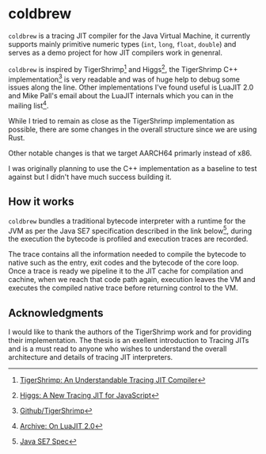 # coldbrew

`coldbrew` is a tracing JIT compiler for the Java Virtual Machine, it currently
supports mainly primitive numeric types (`int`, `long`, `float`, `double`) and
serves as a demo project for how JIT compilers work in genenral.

`coldbrew` is inspired by TigerShrimp[^2] and Higgs[^3], the TigerShrimp C++ 
implementation[^4] is very readable and was of huge help to debug some issues
along the line. Other implementations I've found useful is LuaJIT 2.0 and Mike
Pall's email about the LuaJIT internals which you can in the mailing list[^5].

While I tried to remain as close as the TigerShrimp implementation as possible,
there are some changes in the overall structure since we are using Rust.

Other notable changes is that we target AARCH64 primarly instead of x86.

I was originally planning to use the C++ implementation as a baseline to test
against but I didn't have much success building it. 

## How it works

`coldbrew` bundles a traditional bytecode interpreter with a runtime for the JVM
as per the Java SE7 specification described in the link below[^1], during the
execution the bytecode is profiled and execution traces are recorded.

The trace contains all the information needed to compile the bytecode to native
such as the entry, exit codes and the bytecode of the core loop. Once a trace
is ready we pipeline it to the JIT cache for compilation and cachine, when we
reach that code path again, execution leaves the VM and executes the compiled
native trace before returning control to the VM.

## Acknowledgments

I would like to thank the authors of the TigerShrimp work and for providing
their implementation. The thesis is an exellent introduction to Tracing JITs
and is a must read to anyone who wishes to understand the overall architecture
and details of tracing JIT interpreters.

[^1]: [Java SE7 Spec](https://docs.oracle.com/javase/specs/jvms/se7/html/)

[^2]: [TigerShrimp: An Understandable Tracing JIT
Compiler](https://odr.chalmers.se/server/api/core/bitstreams/87898837-623a-46f0-bcdc-06d2bf10805d/content)

[^3]: [Higgs: A New Tracing JIT for
JavaScript](https://pointersgonewild.com/2012/12/08/higgs-my-new-tracing-jit-for-javascript/)

[^4]: [Github/TigerShrimp](https://github.com/TigerShrimp/TracingJITCompiler)

[^5]: [Archive: On LuaJIT 2.0](https://gist.github.com/jmpnz/fb8a1f2c9c0e70b4d2b0cc6cb5ddec25)
